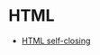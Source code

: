 # HTML
<ul>
 <li><a href="https://github.com/littleduck1219/TIL/blob/main/WEB/Front-End/Language/HTML/HTML%20self-closing.md">HTML self-closing</a></li>
</ul>
